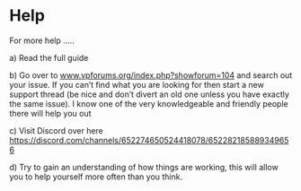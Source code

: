 # Help

For more help .....

a)	Read the full guide

b)	Go over to www.vpforums.org/index.php?showforum=104 and search out your issue.  If you can’t find what you are looking for then start a new support thread (be nice and don’t divert an old one unless you have exactly the same issue).  I know one of the very knowledgeable and friendly people there will help you out

c)	Visit Discord over here https://discord.com/channels/652274650524418078/652282185889349656 

d)	Try to gain an understanding of how things are working, this will allow you to help yourself more often than you think.
